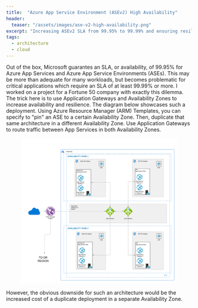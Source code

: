 ```yaml
---
title:  "Azure App Service Environment (ASEv2) High Availability"
header:
  teaser: "/assets/images/ase-v2-high-availability.png"
excerpt: "Increasing ASEv2 SLA from 99.95% to 99.99% and ensuring resilience and minimal downtime."
tags:
  - architecture
  - cloud
---
```


Out of the box, Microsoft guarantes an SLA, or availability, of 99.95% for Azure App Services and Azure App Service Environments (ASEs).  This may be more than adequate for many workloads, but becomes problematic for critical applications which require an SLA of at least 99.99% or more.  I worked on a project for a Fortune 50 company with exactly this dilemma. The trick here is to use Application Gateways and Availability Zones to increase availability and resilience.  The diagram below showcases such a deployment.  Using Azure Resource Manager (ARM) Templates, you can specify to "pin" an ASE to a certain Availability Zone.  Then, duplicate that same architecture in a different Availability Zone.  Use Application Gateways to route traffic between App Services in both Availability Zones.

<figure>
	<a href="/assets/images/ase-v2-high-availability.png"><img src="/assets/images/ase-v2-high-availability.png"></a>
</figure>

However, the obvious downside for such an architecture would be the increased cost of a duplicate deployment in a separate Availability Zone.
